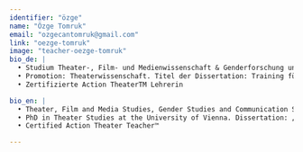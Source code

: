 ```yaml
---
identifier: "özge"
name: "Özge Tomruk"
email: "ozgecantomruk@gmail.com"
link: "oezge-tomruk"
image: "teacher-oezge-tomruk"
bio_de: |
  •	Studium Theater-, Film- und Medienwissenschaft & Genderforschung und Kommunikationswissenschaft an der Universität Wien  
  •	Promotion: Theaterwissenschaft. Titel der Dissertation: Training fürs Leben. Methoden improvisierten Theaters: Action Theater™ und Forumtheater. Aisthesis-Bewusstsein-Veränderung, Universität Wien  
  •	Zertifizierte Action TheaterTM Lehrerin

bio_en: |
  • Theater, Film and Media Studies, Gender Studies and Communication Studies at the University of Vienna  
  • PhD in Theater Studies at the University of Vienna. Dissertation: „Training for Life, Improvisational Theatre Methods: Action Theater™ and Forum Theatre: Aisthesis-Awareness-Change”  
  • Certified Action Theater Teacher™

---
```

